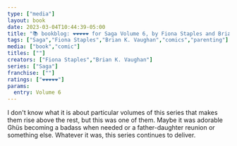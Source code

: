 ```yaml
---
type: ["media"]
layout: book
date: 2023-03-04T10:44:39-05:00
title: "📚 bookblog: ❤️❤️❤️❤️❤️ for Saga Volume 6, by Fiona Staples and Brian K. Vaughan"
tags: ["Saga","Fiona Staples","Brian K. Vaughan","comics","parenting"]
media: ["book","comic"]
titles: [""]
creators: ["Fiona Staples","Brian K. Vaughan"]
series: ["Saga"]
franchise: [""]
ratings: ["❤️❤️❤️❤️❤️"]
params:
  entry: Volume 6
---
```

I don't know what it is about particular volumes of this series that makes them rise above the rest, but this was one of them. Maybe it was adorable Ghüs becoming a badass when needed or a father-daughter reunion or something else. Whatever it was, this series continues to deliver.
